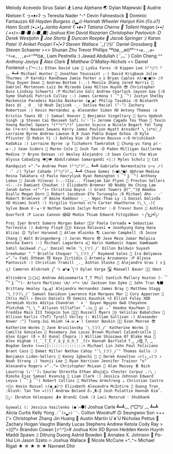 Melody Acevedo
Sirus Salari 🏂
Lena Aljehane 🌏
Dylan Majewski 🧿
Audrie Nielsen ʕ っ•ᴥ•ʔ っ
Teresita Nader ^-^
Devin Fahnestock 🫠
Dominic Fantauzzo 6*6
Hayden Burgess ⊙▂⊙
Hannah Wheeler
Hanjun Kim (ʕo.o?)
Hann Scott (•̀ᴗ•́)و
Janita Aamir ʕ •ᴥ•ʔ
Tatiana Cherne 🦋
Tallent Hagan (•_•) ( •_•)>⌐■-■ (⌐■_■)
Joshua Kim
David Kazarian
Christopher Pavlovich :D
Derek Westjohn 🎸
Joe Storto 🍕
Duncan Roepke 🗿
Jacob Springer :)
Karan Patel :0
Aniket Poojari ʕ•|•ʔ
Steven Wallace ¯\_(ツ)*/¯
Daniel Grossberg 🦕
Steven Schaerer ><>
Shunan Zhu
Trevor Phillips °º¤ø,¸¸,ø¤º°`°º¤ø,¸,ø¤°º¤ø,¸¸,ø¤º°`°º¤ø,¸
Liam Pestrella :)
Jawad Abdullah ( ˘︹˘ )
Colin Cheng ^_^
Anthony Javiya 🦧
Alex Clark 🪻️
Matthew O'Malley-Nichols <_<
Daniel Fontenot ┐(‘～`;)┌
Ethan David Lee 🦫
Lydia Fares :D
Kippen Lee (╯°□°）╯︵ ┻━┻
Michael Hunter 🍕
Jonathan Toussaint ;-)
David Krigbaum
Julie Thurmes :P
Karnbir Randhawa
Jamie Parker ಠ_ಠ
Bryan Caples ᕕ(⌐■_■)ᕗ ♪♬
Thuy Duyen Doan 🤠
Andrew Bottom (-_-)
Monica Zhang
Jared Norris 🤠
Gabriel Mortensen
Luiz De Miranda Leao
Milton Huynh 😎
Christopher Buss
Lindsay Schwartz :P
Michelino Gali
Andrew Cearlock
Jayson Gaa {:O
Syme Shahidi
Patrick Culley :-)
James Carmona ( ͡° ͜ʖ ͡°)
Justyn Shelby
Mackenzie Paradeis
Rasika Baskaran (◕‿◕)
Philip Tasabia :O
Nishanth Dass @( _ O _ )@
Noah Zajicek -_-
Sativa Maciel (^-^)
Zachary Robertson :)
Kevin Hernández 🛸
Alexander Simon XD
Antony Thomas :o
Kristin Towns XD :)
Samuel Hoover 🔮
Benjamin Singeltary 👻
Guru Updesh Singh :p
Steven Cai
Masseeh Safi (ง'̀-'́)ง
Jerome Cagado
Tou Thao 🍜
Tevin Voong
Rachel Spears ╰(*°▽°\*)╯
Lauren Scacco ✿
Nicole Bogart
Yat Tung Ho (•⚗৺⚗•)
Naveen Sewani
Kerry James Poulson
Wyatt Arnsdorf \_(ಠ*ಠ)_/
Lorraine Byrne
Andrew Lawson 0_0
Juan Pablo Duque Ochoa :D
Kyle Pfiuster 😊
Robin Yi :)
Ashley Kim :D
Sharon Bousso >:D
Hrishikash Kadakia :)
Lorraine Byrne :p
Tichakorn Taekratok 🙏
Chung-yu Yang ρ(・ω・、)
Sean Siders 🫠
Maren Cole 🐎
Josh Tan :D
Paden Milligan
Guillermo Medina ツ
Brynn DeVaan :v)
Wesley Alejandro :3
Sean Curtis the Wise
Alyssa Cabading 👁️👄👁️
Abdulrahman Samargandi <|:)
Myles Scholz 🦎
Cat Randquist =^.^=
Andrew Poon (╯°□°)╯︵ ┻━┻
Gabriele Narmontaite ┬─┬ ノ( ゜-゜ノ)
Tyler Cohade (╯°□°)╯︵ ┻━┻
Chase Gomez (⌐■\*■)
Abhram Medina
Reina Takahara <3
Pavlo Havrylyuk
Ryan Remington ( ͡° ͜ʖ ͡°)
Anthony Lomax 😤
Jacob Vilevac (-.-)Zzz...
flowejam
Ian Flynn 👻
Preston Sellers <(-.-)>
Damiant Chauhan :)
Elizabeth Bremner XD
Noddy Ho Ching Lam
Jonah Gates <(^-^)>
Christina Boyce :)
Grant Towers @(^_^)@
Amadou Diallo
Megan Dorn 🐌
Robert Jacobson
Efe Torunoglu :D
Michael Ahn -_-'
Robert Brumleve :P
Amine Kaddour -__-
Ngoc-Thao Ly :1
Daniel Dalinda XD
Hisami Scott :)
Virgilio Viernes ಠ\*ಠ
Carter Hawthorne (\_\_-){
Sylve Baum U・ﻌ・U
Nathan Swaim
Jaclyn Rutter :-D
Trevor Dunn 🦖
Ashley Quarford :P
Lucas Cannon 😱🙀
Modio Thiam
Edward Fitzgibbon ヽ༼ຈل͜ຈ༽ﾉ
Praj Iyer
Brett Somero
Morgan Baker 🧙🏻‍♂️
Paola Cernada ❤️
Sebastian Torresola :)
Aubrey Floyd 🤷🏻‍♀️
Kavya Kolavasi ❤️
Joonhyung Kang
Hana Alizai 😊
Tyler Harwood 👀
Atlee Hlainka 🌎
Lauren Campbell :D
Jesse Chang 👀
Walt Bringenberg :)
Jaron Moore 😎
Jose Meza
Jomar Malpica
Annika Ewers :-)
Michael Lagardera ✊🦾
Haris Hambasic Харис Хамбашић
Sahil Gaikwad /ᐠ｡‸｡ᐟ
Daniel Helm ¯\_(ツ)_/¯
Dillon Baldwin
Suyash Sreekumar ^_^
Brielle Choquer ¯\_(ツ)_/¯
Raymond Sales 🍜
Ira Belyaeva =^.^=
Fadi Othman 😼
Kayo Zirtidis 🎃
Artemiy Arzumanov :P
Aljosa Pantovich :)
Christian Tramill _._
Ashton Stasko 🦇
Alejandro Grau ( ಠ ͜ʖ ರೃ)
Cameron Alsbrook ༼ つ ◕*◕ ༽つ
Dylan Varga 🂾
Maxwell Bauer 👨‍💻
Umut Altindere 👒⚔🏴☠️🌊
Andrew Adisoemarta T_T
Phil Santich
Mallory Huston (☞ ͡° ͜ʖ ͡°)☞
Arturo Martinez \m/ >*< \m/
Jackson Van Dyke 🍞
John Tran 🐈‍⬛
Brittany Healey (≧◡≦)
Alejandro Hernandez
James Bray 🤗
Matthew Stagg ¯\_(ツ)\_/¯
Samuel Davidson
Lawrence Kim
Marques Mar 🤣
Cory Apperson 🤖
Chris Hall 💀
Devin Daniels 😼
Gemini Kaushik <3
Elliot Foley XDD
Jeremiah Hicks
Aditya Chandran ' v '
Quyen Nguyen OwO
Cheyenne Plutchak ^\_\_^
Allyson Villaflor ˚₊‧꒰ა 🎀 ໒꒱ ‧₊˚
Haedon Kaufman 🍕
Freddie Main III
Tongxin Sun 🎨🎨🎨
Russell Myers 🧟‍♀️
Velislav Babatchev 🤖
Allison Karlis (ToT)
Tyrell Verley (:
William Sullivan :)
Alexander Anwer :^]
Tsung-Jui Hsieh (́✺◞౪◟✺‵)
Connor Baskin 😶‍🌫️
Evan Monroe 😎
Katherine Worms 🥲
Jane Brusilovsky ¯\_(ツ)_/¯
Katherine Worms 🤪
Camille Gonzales 🥺
Rosemary Joe
Lucas Brown
Michael Calandriello 🐶
Alex Giger (ð > ð)
Kunal Chopra :)
William Shiozawa 07
Blake Hua 🐐
Alex Higham ((̲̅ ̲̅(̲̅C̲̅r̲̅a̲̅y̲̅o̲̅n̲̅( ̲̅((>
Hannah Barfield ʕ̡̢̡ʘ̅͟͜͡ʘ̲̅ʔ̢̡̢
Bogdan Gevko (===||:::::::::::::::>
Michael Lin
John Paul Feliciano
Brant Cass 🦖
Emmet Miller
Nathan Cahoy "¯\_(ツ)_/¯"
Thomas Gullo :)
Benjamin Liden-Sellers 💃
Kenny Igbechi 🦖 🦖
Derek Knowlton ✌⊂(✰‿✰)つ ✌
Noah Strong :)
Yeonji Lee 🫠
Ryan Harrison
Jennifer Trainor ^o^
Alexandra Rogers =^..^=
Christopher McLean 🧐
Alan Massey 🏄
Nick Laustrup (ง'̀-'́)ง
Saurav Shrestha
Ethan Ahuja🙂‍↕️
Chester Corpuz .:\_:
Rimsha Ejaz
Samuel Kvanvig 🐄
Liam Clark :)
Jessica Johnson
Edward Leyva ( ͡❛ ͜ʖ ͡❛)
Robert Collins 🦈
Matthew Armstrong ☕️
Christian Castro 🔥💾🔥
Kevin Rossel ⊂(◉‿◉)つ
Elizabeth Alexandra McIntire 🍍
Duong Tran :blush:
Tan Ton =))))
Andrew Boland Ƹ̵̡Ӝ̵̨̄Ʒ
Josh Pulattie
Hannah Kim˚.🎀༘⋆
Ibrahim Velasquez 🏂❄️
Brandi Cook :3
Laci Monsrud ♡
Shubhank Gyawali (:
Jessica Vasilenko (●´⌓`●)
Joshua Carle ┻━┻︵ \(°□°)/ ︵ ┻━┻
Alicia Curtis
Kelly Yong .·´¯`(>▂<)´¯`·.
Colton Woodruff 🙃
Seungwoo Son >++('>
Christopher Zhang
Jin Huang 🥳
Austin Martin U´ᴥ`U
Nicholas Pettus 🤙
Zachary Hogan
Vaughn Blandy
Lucas Stephens
Andrew Ketola
Cody Ray   ><(((º>
Brandon Cowan [>^.^]>#
Joshua Kim XD
Byron Hedden
Kevin Huynh
Maddi Spawn :)
Ditrung Duong
Astrid Bowden 🍓
Annalee X. Johnson 🌚
Po-Hui Lin
Jason Szeto 🔥
Joshua Wallace 🐄
Nicole McCune =^..^=
Michael Rigali ★ ☆ ★ ☆ ★
Navneet Dhir 
